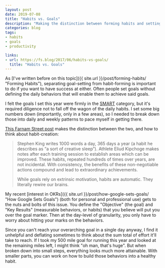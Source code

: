 ```yaml
---
layout: post
date: 2019-07-08
title: "Habits vs. Goals"
description: "Making the distinction between forming habits and setting goals."
categories: blog
tags:
- habits
- goals
- productivity

links:
- url: https://fs.blog/2017/06/habits-vs-goals/
  title: "Habits vs. Goals"
---
```


As [I've written before on this topic]({{ site.url }}/post/forming-habits/ "Forming Habits"), separating goal-setting from habit-forming is important to do if you want to have success at either. Often people set goals without defining the daily behaviors that will enable them to achieve said goals.

I felt the goals I set this year were firmly in the [SMART](https://en.wikipedia.org/wiki/SMART_criteria "SMART criteria") category, but it's required diligence not to fall off the wagon of the daily habits. I set some big numbers down (importantly, only in a few areas), so I needed to break down those into daily and weekly patterns to pace myself in getting there.

[This Farnam Street post](https://fs.blog/2017/06/habits-vs-goals/ "Habits vs. Goals") makes the distinction between the two, and how to think about habit-creation:

> Stephen King writes 1000 words a day, 365 days a year (a habit he describes as “a sort of creative sleep”). Athlete Eliud Kipchoge makes notes after each training session to establish areas which can be improved. These habits, repeated hundreds of times over years, are not incidental. With consistency, the benefits of these non-negotiable actions compound and lead to extraordinary achievements.
>
> While goals rely on extrinsic motivation, habits are automatic. They literally rewire our brains.

My recent [interest in OKRs]({{ site.url }}/post/how-google-sets-goals/ "How Google Sets Goals") (both for personal and professional use) gets to the nuts and bolts of this issue. You define the "Objective" (the goal) and "Key Results" (measurable behaviors, or habits) that you believe will put you over the goal marker. Then at the day-level of granularity, you only have to worry about hitting your marks on the behaviors.

Since you can't reach your overarching goal in a single day anyway, I find it unhelpful and deflating sometimes to think about the sum total of effort it'll take to reach. If I took my 500 mile goal for running this year and looked at the remaining miles left, I might think "oh man, that's huge". But when broken down into small steps, everything looks much more attainable. With smaller parts, you can work on how to build those behaviors into a healthy habit.

